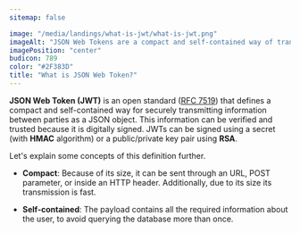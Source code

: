 ```yaml
---
sitemap: false

image: "/media/landings/what-is-jwt/what-is-jwt.png"
imageAlt: "JSON Web Tokens are a compact and self-contained way of transmitting information."
imagePosition: "center"
budicon: 789
color: "#2F383D"
title: "What is JSON Web Token?"
---
```

**JSON Web Token (JWT)** is an open standard ([RFC 7519](https://tools.ietf.org/html/rfc7519)) that defines a compact and self-contained way for securely transmitting information between parties as a JSON object. This information can be verified and trusted because it is digitally signed. JWTs can be signed using a secret (with **HMAC** algorithm) or a public/private key pair using **RSA**.

Let's explain some concepts of this definition further.

- **Compact**: Because of its size, it can be sent through an URL, POST parameter, or inside an HTTP header. Additionally, due to its size its transmission is fast.

- **Self-contained**: The payload contains all the required information about the user, to avoid querying the database more than once.